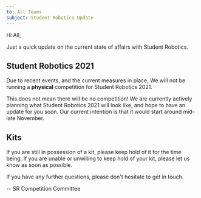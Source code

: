 ```yaml
---
to: All Teams
subject: Student Robotics Update
---
```


Hi All,

Just a quick update on the current state of affairs with Student Robotics.

## Student Robotics 2021

Due to recent events, and the current measures in place, We will not be running a **physical** competition for Student Robotics 2021.

This does not mean there will be no competition! We are currently actively planning what Student Robotics 2021 will look like, and hope to have an update for you soon. Our current intention is that it would start around mid-late November.

## Kits

If you are still in possession of a kit, please keep hold of it for the time being. If you are unable or unwilling to keep hold of your kit, please let us know as soon as possible.

If you have any further questions, please don't hesitate to get in touch.

-- SR Competition Committee
